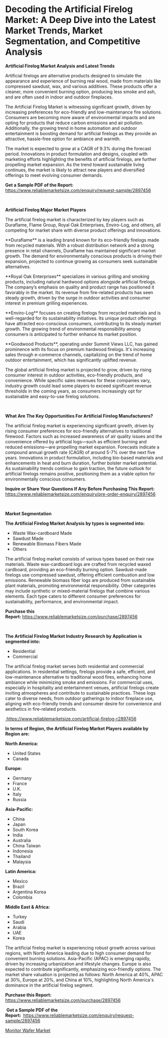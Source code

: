 <p><h1>Decoding the Artificial Firelog Market: A Deep Dive into the Latest Market Trends, Market Segmentation, and Competitive Analysis</h1></p><p><strong>Artificial Firelog Market Analysis and Latest Trends</strong></p>
<p><p>Artificial firelogs are alternative products designed to simulate the appearance and experience of burning real wood, made from materials like compressed sawdust, wax, and various additives. These products offer a cleaner, more convenient burning option, producing less smoke and ash, and are often used in indoor and outdoor fireplaces.</p><p>The Artificial Firelog Market is witnessing significant growth, driven by increasing preferences for eco-friendly and low-maintenance fire solutions. Consumers are becoming more aware of environmental impacts and are opting for products that reduce carbon emissions and air pollution. Additionally, the growing trend in home automation and outdoor entertainment is boosting demand for artificial firelogs as they provide an attractive, hassle-free option for ambiance and warmth.</p><p>The market is expected to grow at a CAGR of 9.3% during the forecast period. Innovations in product formulation and designs, coupled with marketing efforts highlighting the benefits of artificial firelogs, are further propelling market expansion. As the trend toward sustainable living continues, the market is likely to attract new players and diversified offerings to meet evolving consumer demands.</p></p>
<p><strong>Get a Sample PDF of the Report:&nbsp;</strong> <a href="https://www.reliablemarketsize.com/enquiry/request-sample/2897456?utm_campaign=3169&utm_medium=2&utm_source=Github&utm_content=ia&utm_term=15032025&utm_id=artificial-firelog">https://www.reliablemarketsize.com/enquiry/request-sample/2897456</a></p>
<p>&nbsp;</p>
<p><strong>Artificial Firelog Major Market Players</strong></p>
<p><p>The artificial firelog market is characterized by key players such as Duraflame, Flame Group, Royal Oak Enterprises, Enviro-Log, and others, all competing for market share with diverse product offerings and innovations.</p><p>**Duraflame** is a leading brand known for its eco-friendly firelogs made from recycled materials. With a robust distribution network and a strong presence in retail channels, Duraflame has maintained significant market growth. The demand for environmentally conscious products is driving their expansion, projected to continue growing as consumers seek sustainable alternatives.</p><p>**Royal Oak Enterprises** specializes in various grilling and smoking products, including natural hardwood options alongside artificial firelogs. The company’s emphasis on quality and product range has positioned it favorably in the market. Its revenue from fire-related products has seen steady growth, driven by the surge in outdoor activities and consumer interest in premium grilling experiences.</p><p>**Enviro-Log** focuses on creating firelogs from recycled materials and is well-regarded for its sustainability initiatives. Its unique product offerings have attracted eco-conscious consumers, contributing to its steady market growth. The growing trend of environmental responsibility among consumers is anticipated to further enhance its market position.</p><p>**Goodwood Products**, operating under Summit Views LLC, has gained prominence with its focus on premium hardwood firelogs. It's increasing sales through e-commerce channels, capitalizing on the trend of home outdoor entertainment, which has significantly uplifted revenue.</p><p>The global artificial firelog market is projected to grow, driven by rising consumer interest in outdoor activities, eco-friendly products, and convenience. While specific sales revenues for these companies vary, industry growth could lead some players to exceed significant revenue thresholds in the coming years, as consumers increasingly opt for sustainable and easy-to-use firelog solutions.</p></p>
<p>&nbsp;</p>
<p><strong>What Are The Key Opportunities For Artificial Firelog Manufacturers?</strong></p>
<p><p>The artificial firelog market is experiencing significant growth, driven by rising consumer preferences for eco-friendly alternatives to traditional firewood. Factors such as increased awareness of air quality issues and the convenience offered by artificial logs—such as efficient burning and reduced emissions—are propelling market expansion. Forecasts indicate a compound annual growth rate (CAGR) of around 5-7% over the next five years. Innovations in product formulation, including bio-based materials and enhancements in heat and burn duration, further bolster market potential. As sustainability trends continue to gain traction, the future outlook for artificial firelogs remains positive, positioning them as a viable option for environmentally conscious consumers.</p></p>
<p><strong>Inquire or Share Your Questions If Any Before Purchasing This Report:</strong> <a href="https://www.reliablemarketsize.com/enquiry/pre-order-enquiry/2897456?utm_campaign=3169&utm_medium=2&utm_source=Github&utm_content=ia&utm_term=15032025&utm_id=artificial-firelog">https://www.reliablemarketsize.com/enquiry/pre-order-enquiry/2897456</a></p>
<p>&nbsp;</p>
<p><strong>Market Segmentation</strong></p>
<p><strong>The Artificial Firelog Market Analysis by types is segmented into:</strong></p>
<p><ul><li>Waste Wax-cardboard Made</li><li>Sawdust Made</li><li>Renewable Biomass Fibers Made</li><li>Others</li></ul></p>
<p><p>The artificial firelog market consists of various types based on their raw materials. Waste wax-cardboard logs are crafted from recycled waxed cardboard, providing an eco-friendly burning option. Sawdust-made firelogs use compressed sawdust, offering efficient combustion and low emissions. Renewable biomass fiber logs are produced from sustainable plant materials, promoting environmental responsibility. Other categories may include synthetic or mixed-material firelogs that combine various elements. Each type caters to different consumer preferences for sustainability, performance, and environmental impact.</p></p>
<p><strong>Purchase this Report:&nbsp;</strong><a href="https://www.reliablemarketsize.com/purchase/2897456?utm_campaign=3169&utm_medium=2&utm_source=Github&utm_content=ia&utm_term=15032025&utm_id=artificial-firelog">https://www.reliablemarketsize.com/purchase/2897456</a></p>
<p>&nbsp;</p>
<p><strong>The Artificial Firelog Market Industry Research by Application is segmented into:</strong></p>
<p><ul><li>Residential</li><li>Commercial</li></ul></p>
<p><p>The artificial firelog market serves both residential and commercial applications. In residential settings, firelogs provide a safe, efficient, and low-maintenance alternative to traditional wood fires, enhancing home ambiance while minimizing smoke and emissions. For commercial uses, especially in hospitality and entertainment venues, artificial firelogs create inviting atmospheres and contribute to sustainable practices. These logs cater to diverse needs, from outdoor gatherings to indoor fireplace use, aligning with eco-friendly trends and consumer desire for convenience and aesthetics in fire-related products.</p></p>
<p><a href="https://www.reliablemarketsize.com/artificial-firelog-r2897456?utm_campaign=3169&utm_medium=2&utm_source=Github&utm_content=ia&utm_term=15032025&utm_id=artificial-firelog">&nbsp;https://www.reliablemarketsize.com/artificial-firelog-r2897456</a></p>
<p><strong>In terms of Region, the Artificial Firelog Market Players available by Region are:</strong></p>
<p>
    <p> <strong> North America: </strong>
        <ul>
            <li>United States</li>
            <li>Canada</li>
        </ul>
        </p> 
    <p> <strong> Europe: </strong>
        <ul>
            <li>Germany</li>
            <li>France</li>
            <li>U.K.</li>
            <li>Italy</li>
            <li>Russia</li>
        </ul>
        </p> 
    <p> <strong> Asia-Pacific: </strong>
        <ul>
            <li>China</li>
            <li>Japan</li>
            <li>South Korea</li>
            <li>India</li>
            <li>Australia</li>
            <li>China Taiwan</li>
            <li>Indonesia</li>
            <li>Thailand</li>
            <li>Malaysia</li>
        </ul>
        </p> 
    <p> <strong> Latin America: </strong>
        <ul>
            <li>Mexico</li>
            <li>Brazil</li>
            <li>Argentina Korea</li>
            <li>Colombia</li>
        </ul>
        </p> 
    <p> <strong> Middle East & Africa: </strong>
        <ul>
            <li>Turkey</li>
            <li>Saudi</li>
            <li>Arabia</li>
            <li>UAE</li>
            <li>Korea</li>
        </ul>
    </p>
    </p>
<p><p>The artificial firelog market is experiencing robust growth across various regions, with North America leading due to high consumer demand for convenient burning solutions. Asia-Pacific (APAC) is emerging rapidly, driven by increasing urbanization and lifestyle changes. Europe is also expected to contribute significantly, emphasizing eco-friendly options. The market share valuation is projected as follows: North America at 40%, APAC at 30%, Europe at 20%, and China at 10%, highlighting North America's dominance in the artificial firelog segment.</p></p>
<p><strong>Purchase this Report: </strong><a href="https://www.reliablemarketsize.com/purchase/2897456?utm_campaign=3169&utm_medium=2&utm_source=Github&utm_content=ia&utm_term=15032025&utm_id=artificial-firelog">https://www.reliablemarketsize.com/purchase/2897456</a></p>
<p>&nbsp;<strong>Get a Sample PDF of the Report:&nbsp;&nbsp;</strong><a href="https://www.reliablemarketsize.com/enquiry/request-sample/2897456?utm_campaign=3169&utm_medium=2&utm_source=Github&utm_content=ia&utm_term=15032025&utm_id=artificial-firelog">https://www.reliablemarketsize.com/enquiry/request-sample/2897456</a></p>
<p><strong></strong></p>
<p><p><a href="https://github.com/balapopepi/Market-Research-Report-List-1/blob/main/monitor-wafer-market.md?utm_campaign=3169&utm_medium=2&utm_source=Github&utm_content=ia&utm_term=15032025&utm_id=artificial-firelog">Monitor Wafer Market</a></p></p>